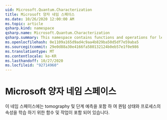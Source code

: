 ```yaml
---
uid: Microsoft.Quantum.Characterization
title: Microsoft 양자 네임 스페이스
ms.date: 10/26/2020 12:00:00 AM
ms.topic: article
qsharp.kind: namespace
qsharp.name: Microsoft.Quantum.Characterization
qsharp.summary: This namespace contains functions and operations for learning properties of quantum states and processes, including tomography and phase estimation.
ms.openlocfilehash: 0e1109a165d9ad4c9aa4b829ba50d5df7e59aba5
ms.sourcegitcommit: 29e0d88a30e4166fa580132124b0eb57e1f0e986
ms.translationtype: MT
ms.contentlocale: ko-KR
ms.lasthandoff: 10/27/2020
ms.locfileid: "92714960"
---
```

# <a name="microsoftquantumcharacterization-namespace"></a>Microsoft 양자 네임 스페이스

이 네임 스페이스에는 tomography 및 단계 예측을 포함 하 여 퀀텀 상태와 프로세스의 속성을 학습 하기 위한 함수 및 작업이 포함 되어 있습니다.

